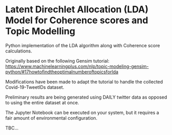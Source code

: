 # Latent Direchlet Allocation (LDA) Model for Coherence scores and Topic Modelling

Python implementation of the LDA algorithm along with Coherence score calculations. 

Originally based on the following Gensim tutorial: https://www.machinelearningplus.com/nlp/topic-modeling-gensim-python/#17howtofindtheoptimalnumberoftopicsforlda

Modifications have been made to adapt the tutorial to handle the collected Covid-19-TweetIDs dataset. 

Preliminary results are being generated using DAILY twitter data as opposed to using the entire dataset at once.

The Jupyter Notebook can be executed on your system, but it requires a fair amount of environmental configuration.

TBC...
